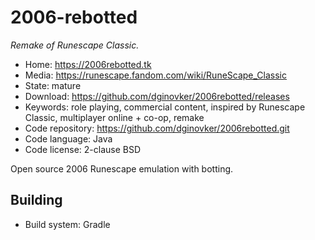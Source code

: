 # 2006-rebotted

_Remake of Runescape Classic._

- Home: https://2006rebotted.tk
- Media: https://runescape.fandom.com/wiki/RuneScape_Classic
- State: mature
- Download: https://github.com/dginovker/2006rebotted/releases
- Keywords: role playing, commercial content, inspired by Runescape Classic, multiplayer online + co-op, remake
- Code repository: https://github.com/dginovker/2006rebotted.git
- Code language: Java
- Code license: 2-clause BSD

Open source 2006 Runescape emulation with botting.

## Building

- Build system: Gradle

